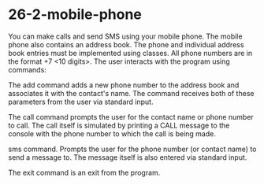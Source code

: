 # 26-2-mobile-phone

You can make calls and send SMS using your mobile phone.
The mobile phone also contains an address book.
The phone and individual address book entries must be implemented using classes.
All phone numbers are in the format +7 <10 digits>.
The user interacts with the program using commands:

The add command adds a new phone number to the address book and associates it with the contact's name.
The command receives both of these parameters from the user via standard input.

The call command prompts the user for the contact name or phone number to call.
The call itself is simulated by printing a CALL message to the console with the phone number to which the call is being made.

sms command. Prompts the user for the phone number (or contact name) to send a message to.
The message itself is also entered via standard input.

The exit command is an exit from the program.
